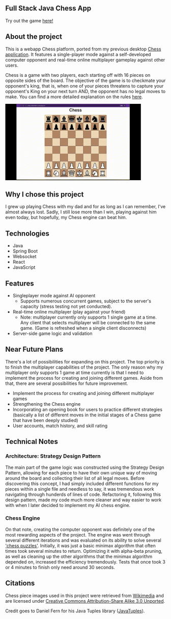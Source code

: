 ## Full Stack Java Chess App

Try out the game [here!](https://chess-c486876bf51a.herokuapp.com/) 

## About the project
This is a webapp Chess platform, ported from my previous desktop [Chess application](https://github.com/BryanJ1ang/Java-Chess). It features a single-player mode against a self-developed computer opponent and real-time online multiplayer gameplay against other users.

Chess is a game with two players, each starting off with 16 pieces on opposite sides of the board. The objective of the game is to checkmate your opponent's king, that is, when one of your pieces threatens to capture your opponent's King on your next turn AND, the opponent has no legal moves to make. You can find a more detailed explanation on the rules [here](https://www.chess.com/learn-how-to-play-chess).

  ![Demo](https://github.com/BryanJ1ang/chess-spring/blob/master/Demo%20GIF.gif)

## Why I chose this project 
I grew up playing Chess with my dad and for as long as I can remember, I've almost always lost. Sadly, I still lose more than I win, playing against him even today, but hopefully, my Chess engine can beat him. 

## Technologies
- Java
- Spring Boot
- Websocket
- React
- JavaScript

## Features
- Singleplayer mode against AI opponent
  - Supports numerous concurrent games, subject to the server's capacity (stress testing not yet conducted).
- Real-time online multiplayer (play against your friend)
  - Note: multiplayer currently only supports 1 single game at a time. Any client that selects multiplayer will be connected to the same game. (Game is refreshed when a single client disconnects)
- Server-side game logic and validation

## Near Future Plans
There's a lot of possibilities for expanding on this project. The top priority is to finish the multiplayer capabilities of the project. The only reason why my multiplayer only supports 1 game at time
currently is that I need to implement the process for creating and joining different games. Aside from that, there are several possibilities for future improvement.

- Implement the process for creating and joining different multiplayer games
- Strengthening the Chess engine
- Incorporating an opening book for users to practice different strategies
  (basically a list of different moves in the initial stages of a Chess game that have been deeply studied)
- User accounts, match history, and skill rating

## Technical Notes

### Architecture: Strategy Design Pattern
The main part of the game logic was constructed using the Strategy Design Pattern, allowing for each piece to have their 
own unique way of moving around the board and collecting their list of all legal moves. Before discovering this concept, 
I had simply included different functions for my pieces within a single file and needless to say, it was tremendous work navigating 
through hunderds of lines of code. Refactoring it, following this design pattern, made my code much more cleaner and way easier to work 
with when I later decided to implement my AI chess engine.

### Chess Engine
On that note, creating the computer opponent was definitely one of the most rewarding aspects of the project. The engine was went through several different iterations
and was evaluated on its ability to solve several ['chess puzzles'](https://lichess.org/study/WiuSw3ga/c9rkZk4L). Initially, it was just a basic minimax algorithm that often times
took several minutes to return. Optimizing it with alpha-beta pruning, as well as cleaning up the other algorithms that the minimax algorithm depended on, increased the efficiency tremendously. 
Tests that once took 3 or 4 minutes to finish only need around 30 seconds. 


## Citations
Chess piece images used in this project were retrieved from [Wikimedia](https://commons.wikimedia.org/wiki/Category:PNG_chess_pieces/Standard_transparent) and are licensed under [Creative Commons Attribution-Share Alike 3.0 Unported](https://creativecommons.org/licenses/by-sa/3.0/deed.en).

Credit goes to Daniel Fern for his Java Tuples library ([JavaTuples](https://www.javatuples.org/index.html)).



